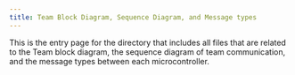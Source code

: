 ```yaml
---
title: Team Block Diagram, Sequence Diagram, and Message types
---
```


This is the entry page for the directory that includes all files that are related to the Team block diagram, the sequence diagram of team communication, and the message types between each microcontroller.


